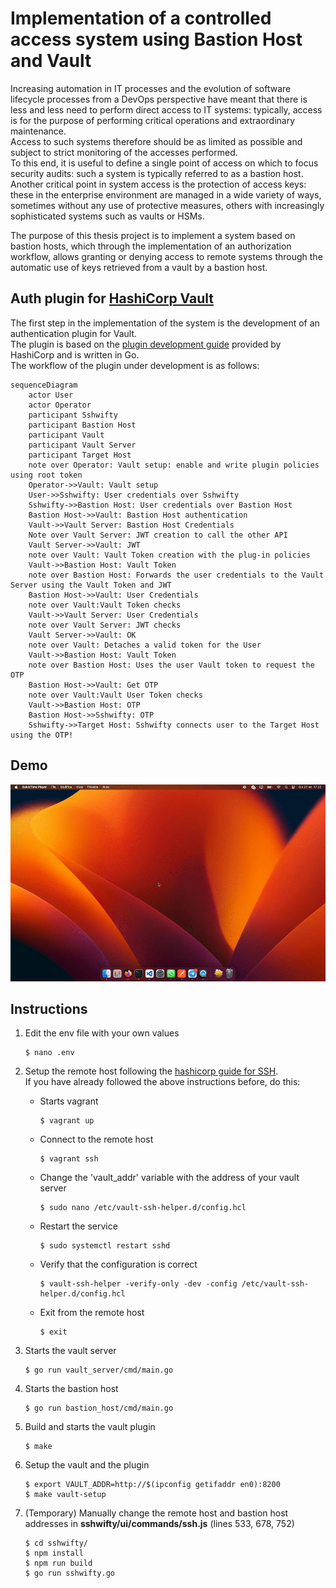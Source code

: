 # Implementation of a controlled access system using Bastion Host and Vault
Increasing automation in IT processes and the evolution of software lifecycle processes from a DevOps perspective have meant that there is less and less need to perform direct access to IT systems: typically, access is for the purpose of performing critical operations and extraordinary maintenance.  
Access to such systems therefore should be as limited as possible and subject to strict monitoring of the accesses performed.  
To this end, it is useful to define a single point of access on which to focus security audits: such a system is typically referred to as a bastion host.  
Another critical point in system access is the protection of access keys: these in the enterprise environment are managed in a wide variety of ways, sometimes without any use of protective measures, others with increasingly sophisticated systems such as vaults or HSMs.

The purpose of this thesis project is to implement a system based on bastion hosts, which through the implementation of an authorization workflow, allows granting or denying access to remote systems through the automatic use of keys retrieved from a vault by a bastion host.

## Auth plugin for [HashiCorp Vault](https://www.vaultproject.io/)
The first step in the implementation of the system is the development of an authentication plugin for Vault.  
The plugin is based on the [plugin development guide](https://www.vaultproject.io/docs/internals/plugins.html) provided by HashiCorp and is written in Go.  
The workflow of the plugin under development is as follows:
```mermaid
sequenceDiagram
    actor User
    actor Operator
    participant Sshwifty
    participant Bastion Host
    participant Vault
    participant Vault Server
    participant Target Host
    note over Operator: Vault setup: enable and write plugin policies using root token
    Operator->>Vault: Vault setup
    User->>Sshwifty: User credentials over Sshwifty
    Sshwifty->>Bastion Host: User credentials over Bastion Host
    Bastion Host->>Vault: Bastion Host authentication
    Vault->>Vault Server: Bastion Host Credentials
    Note over Vault Server: JWT creation to call the other API
    Vault Server->>Vault: JWT 
    note over Vault: Vault Token creation with the plug-in policies
    Vault->>Bastion Host: Vault Token 
    note over Bastion Host: Forwards the user credentials to the Vault Server using the Vault Token and JWT
    Bastion Host->>Vault: User Credentials
    note over Vault:Vault Token checks
    Vault->>Vault Server: User Credentials
    note over Vault Server: JWT checks
    Vault Server->>Vault: OK
    note over Vault: Detaches a valid token for the User
    Vault->>Bastion Host: Vault Token
    note over Bastion Host: Uses the user Vault token to request the OTP
    Bastion Host->>Vault: Get OTP
    note over Vault:Vault User Token checks
    Vault->>Bastion Host: OTP
    Bastion Host->>Sshwifty: OTP
    Sshwifty->>Target Host: Sshwifty connects user to the Target Host using the OTP!

```

## Demo
![](./demo.gif)

## Instructions
1. Edit the env file with your own values

    ```
    $ nano .env
    ```

2. Setup the remote host following the [hashicorp guide for SSH](https://learn.hashicorp.com/tutorials/vault/ssh-otp?in=vault/secrets-management).  
If you have already followed the above instructions before, do this:
    - Starts vagrant
        ```
        $ vagrant up
        ```

    - Connect to the remote host
        ```
        $ vagrant ssh
        ```

    - Change the 'vault_addr' variable with the address of your vault server
        ```
        $ sudo nano /etc/vault-ssh-helper.d/config.hcl
        ```

    - Restart the service
        ```
        $ sudo systemctl restart sshd
        ```

    - Verify that the configuration is correct

        ```
        $ vault-ssh-helper -verify-only -dev -config /etc/vault-ssh-helper.d/config.hcl
        ```
        
    - Exit from the remote host
        ```
        $ exit
        ```

3. Starts the vault server
    ```
    $ go run vault_server/cmd/main.go
    ```

4. Starts the bastion host
    ```
    $ go run bastion_host/cmd/main.go
    ```

5. Build and starts the vault plugin
    ```
    $ make
    ```

6. Setup the vault and the plugin
    ```
    $ export VAULT_ADDR=http://$(ipconfig getifaddr en0):8200
    $ make vault-setup
    ```

7. (Temporary) Manually change the remote host and bastion host addresses in <b>sshwifty/ui/commands/ssh.js</b> (lines  533, 678, 752)
    ```
    $ cd sshwifty/
    $ npm install
    $ npm run build
    $ go run sshwifty.go
    ```